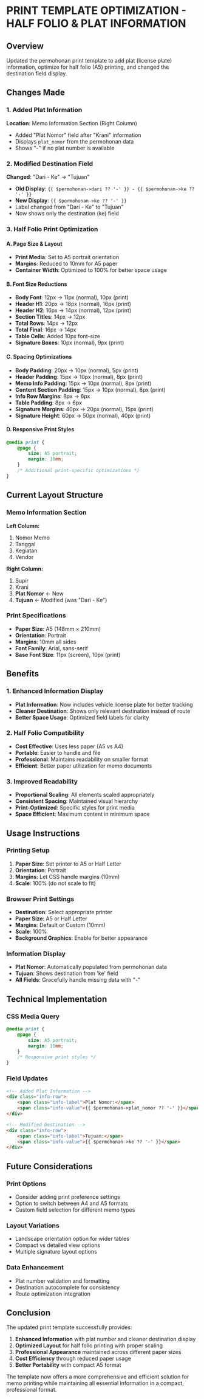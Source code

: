 # PRINT TEMPLATE OPTIMIZATION - HALF FOLIO & PLAT INFORMATION

## Overview

Updated the permohonan print template to add plat (license plate) information, optimize for half folio (A5) printing, and changed the destination field display.

## Changes Made

### 1. Added Plat Information

**Location**: Memo Information Section (Right Column)

-   Added "Plat Nomor" field after "Krani" information
-   Displays `plat_nomor` from the permohonan data
-   Shows "-" if no plat number is available

### 2. Modified Destination Field

**Changed**: "Dari - Ke" → "Tujuan"

-   **Old Display**: `{{ $permohonan->dari ?? '-' }} - {{ $permohonan->ke ?? '-' }}`
-   **New Display**: `{{ $permohonan->ke ?? '-' }}`
-   Label changed from "Dari - Ke" to "Tujuan"
-   Now shows only the destination (ke) field

### 3. Half Folio Print Optimization

#### A. Page Size & Layout

-   **Print Media**: Set to A5 portrait orientation
-   **Margins**: Reduced to 10mm for A5 paper
-   **Container Width**: Optimized to 100% for better space usage

#### B. Font Size Reductions

-   **Body Font**: 12px → 11px (normal), 10px (print)
-   **Header H1**: 20px → 18px (normal), 16px (print)
-   **Header H2**: 16px → 14px (normal), 12px (print)
-   **Section Titles**: 14px → 12px
-   **Total Rows**: 14px → 12px
-   **Total Final**: 16px → 14px
-   **Table Cells**: Added 10px font-size
-   **Signature Boxes**: 10px (normal), 9px (print)

#### C. Spacing Optimizations

-   **Body Padding**: 20px → 10px (normal), 5px (print)
-   **Header Padding**: 15px → 10px (normal), 8px (print)
-   **Memo Info Padding**: 15px → 10px (normal), 8px (print)
-   **Content Section Padding**: 15px → 10px (normal), 8px (print)
-   **Info Row Margins**: 8px → 6px
-   **Table Padding**: 8px → 6px
-   **Signature Margins**: 40px → 20px (normal), 15px (print)
-   **Signature Height**: 60px → 50px (normal), 40px (print)

#### D. Responsive Print Styles

```css
@media print {
    @page {
        size: A5 portrait;
        margin: 10mm;
    }
    /* Additional print-specific optimizations */
}
```

## Current Layout Structure

### Memo Information Section

**Left Column:**

1. Nomor Memo
2. Tanggal
3. Kegiatan
4. Vendor

**Right Column:**

1. Supir
2. Krani
3. **Plat Nomor** ← New
4. **Tujuan** ← Modified (was "Dari - Ke")

### Print Specifications

-   **Paper Size**: A5 (148mm × 210mm)
-   **Orientation**: Portrait
-   **Margins**: 10mm all sides
-   **Font Family**: Arial, sans-serif
-   **Base Font Size**: 11px (screen), 10px (print)

## Benefits

### 1. Enhanced Information Display

-   **Plat Information**: Now includes vehicle license plate for better tracking
-   **Cleaner Destination**: Shows only relevant destination instead of route
-   **Better Space Usage**: Optimized field labels for clarity

### 2. Half Folio Compatibility

-   **Cost Effective**: Uses less paper (A5 vs A4)
-   **Portable**: Easier to handle and file
-   **Professional**: Maintains readability on smaller format
-   **Efficient**: Better paper utilization for memo documents

### 3. Improved Readability

-   **Proportional Scaling**: All elements scaled appropriately
-   **Consistent Spacing**: Maintained visual hierarchy
-   **Print-Optimized**: Specific styles for print media
-   **Space Efficient**: Maximum content in minimum space

## Usage Instructions

### Printing Setup

1. **Paper Size**: Set printer to A5 or Half Letter
2. **Orientation**: Portrait
3. **Margins**: Let CSS handle margins (10mm)
4. **Scale**: 100% (do not scale to fit)

### Browser Print Settings

-   **Destination**: Select appropriate printer
-   **Paper Size**: A5 or Half Letter
-   **Margins**: Default or Custom (10mm)
-   **Scale**: 100%
-   **Background Graphics**: Enable for better appearance

### Information Display

-   **Plat Nomor**: Automatically populated from permohonan data
-   **Tujuan**: Shows destination from 'ke' field
-   **All Fields**: Gracefully handle missing data with "-"

## Technical Implementation

### CSS Media Query

```css
@media print {
    @page {
        size: A5 portrait;
        margin: 10mm;
    }
    /* Responsive print styles */
}
```

### Field Updates

```html
<!-- Added Plat Information -->
<div class="info-row">
    <span class="info-label">Plat Nomor:</span>
    <span class="info-value">{{ $permohonan->plat_nomor ?? '-' }}</span>
</div>

<!-- Modified Destination -->
<div class="info-row">
    <span class="info-label">Tujuan:</span>
    <span class="info-value">{{ $permohonan->ke ?? '-' }}</span>
</div>
```

## Future Considerations

### Print Options

-   Consider adding print preference settings
-   Option to switch between A4 and A5 formats
-   Custom field selection for different memo types

### Layout Variations

-   Landscape orientation option for wider tables
-   Compact vs detailed view options
-   Multiple signature layout options

### Data Enhancement

-   Plat number validation and formatting
-   Destination autocomplete for consistency
-   Route optimization integration

## Conclusion

The updated print template successfully provides:

1. **Enhanced Information** with plat number and cleaner destination display
2. **Optimized Layout** for half folio printing with proper scaling
3. **Professional Appearance** maintained across different paper sizes
4. **Cost Efficiency** through reduced paper usage
5. **Better Portability** with compact A5 format

The template now offers a more comprehensive and efficient solution for memo printing while maintaining all essential information in a compact, professional format.
